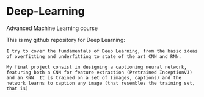 # Deep-Learning

Advanced Machine Learning course

This is my github repository for Deep Learning:

    I try to cover the fundamentals of Deep Learning, from the basic ideas of overfitting and underfitting to state of the art CNN and RNN.

    My final project consist in designing a captioning neural network, featuring both a CNN for feature extraction (Pretrained InceptionV3) and an RNN. It is trained on a set of (images, captions) and the network learns to caption any image (that resembles the training set, that is)

  
